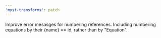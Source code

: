 ```yaml
---
'myst-transforms': patch
---
```


Improve error mesasges for numbering references. Including numbering equations by their {name} == id, rather than by "Equation".
